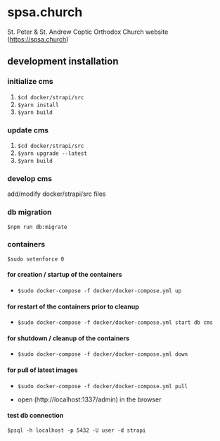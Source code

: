 # spsa.church

St. Peter & St. Andrew Coptic Orthodox Church website (https://spsa.church)

## development installation

### initialize cms

1. `$cd docker/strapi/src`
1. `$yarn install`
1. `$yarn build`

### update cms

1. `$cd docker/strapi/src`
1. `$yarn upgrade --latest`
1. `$yarn build`

### develop cms

add/modify docker/strapi/src files

### db migration

`$npm run db:migrate`

### containers

`$sudo setenforce 0`

#### for creation / startup of the containers

- `$sudo docker-compose -f docker/docker-compose.yml up`

#### for restart of the containers prior to cleanup

- `$sudo docker-compose -f docker/docker-compose.yml start db cms`

#### for shutdown / cleanup of the containers

- `$sudo docker-compose -f docker/docker-compose.yml down`

#### for pull of latest images

- `$sudo docker-compose -f docker/docker-compose.yml pull`

- open (http://localhost:1337/admin) in the browser

#### test db connection

`$psql -h localhost -p 5432 -U user -d strapi`

